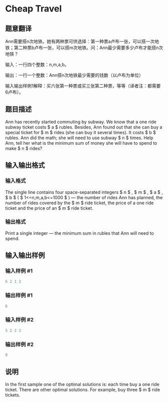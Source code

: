 # Cheap Travel

## 题意翻译

Ann需要搭n次地铁。她有两种票可供选择：第一种票a卢布一张，可以搭一次地铁；第二种票b卢布一张，可以搭m次地铁。问：Ann最少需要多少卢布才能搭n次地铁？

输入：一行四个整数：n,m,a,b。

输出：一行一个整数：Ann搭n次地铁最少需要的钱数（以卢布为单位）

输入输出样例1解释：买六张第一种票或买三张第二种票，等等（译者注：都需要6卢布）。

## 题目描述

Ann has recently started commuting by subway. We know that a one ride subway ticket costs $ a $ rubles. Besides, Ann found out that she can buy a special ticket for $ m $ rides (she can buy it several times). It costs $ b $ rubles. Ann did the math; she will need to use subway $ n $ times. Help Ann, tell her what is the minimum sum of money she will have to spend to make $ n $ rides?

## 输入输出格式

### 输入格式

The single line contains four space-separated integers $ n $ , $ m $ , $ a $ , $ b $ ( $ 1<=n,m,a,b<=1000 $ ) — the number of rides Ann has planned, the number of rides covered by the $ m $ ride ticket, the price of a one ride ticket and the price of an $ m $ ride ticket.

### 输出格式

Print a single integer — the minimum sum in rubles that Ann will need to spend.

## 输入输出样例

### 输入样例 #1

```cpp
6 2 1 2

```
### 输出样例 #1

```cpp
6

```
### 输入样例 #2

```cpp
5 2 2 3

```
### 输出样例 #2

```cpp
8

```
## 说明

In the first sample one of the optimal solutions is: each time buy a one ride ticket. There are other optimal solutions. For example, buy three $ m $ ride tickets.

